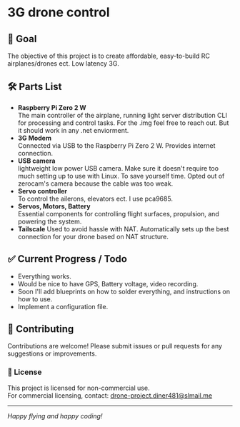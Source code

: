 # 3G drone control

## 🎯 Goal
The objective of this project is to create affordable, easy-to-build RC airplanes/drones ect. Low latency 3G.

## 🛠️ Parts List
- **Raspberry Pi Zero 2 W**  
  The main controller of the airplane, running light server distribution CLI for processing and control tasks. For the .img feel free to reach out. But it should work in any .net enviorment.
- **3G Modem**  
  Connected via USB to the Raspberry Pi Zero 2 W. Provides internet connection.
- **USB camera**  
  lightweight low power USB camera. Make sure it doesn't require too much setting up to use with Linux. To save yourself time. Opted out of zerocam's camera because the cable was too weak.
- **Servo controller**  
  To control the ailerons, elevators ect.
  I use pca9685.
- **Servos, Motors, Battery**  
  Essential components for controlling flight surfaces, propulsion, and powering the system.
- **Tailscale**
  Used to avoid hassle with NAT.         Automatically sets up the best connection    for your drone based on NAT structure.

## ✅ Current Progress / Todo
- Everything works.
- Would be nice to have GPS, Battery voltage, video recording.
- Soon I'll add blueprints on how to solder everything, and instructions on how to use.
- Implement a configuration file.

## 🤝 Contributing
Contributions are welcome! Please submit issues or pull requests for any suggestions or improvements.

### 📄 License
This project is licensed for non-commercial use.  
For commercial licensing, contact: drone-project.diner481@slmail.me

---
*Happy flying and happy coding!*
